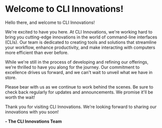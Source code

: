 # Welcome to CLI Innovations!

Hello there, and welcome to CLI Innovations!

We're excited to have you here. At CLI Innovations, we're working hard to bring you cutting-edge innovations in the world of command-line interfaces (CLIs). Our team is dedicated to creating tools and solutions that streamline your workflow, enhance productivity, and make interacting with computers more efficient than ever before.

While we're still in the process of developing and refining our offerings, we're thrilled to have you along for the journey. Our commitment to excellence drives us forward, and we can't wait to unveil what we have in store.

Please bear with us as we continue to work behind the scenes. Be sure to check back regularly for updates and announcements. We promise it'll be worth the wait!

Thank you for visiting CLI Innovations. We're looking forward to sharing our innovations with you soon!

**- The CLI Innovations Team**
